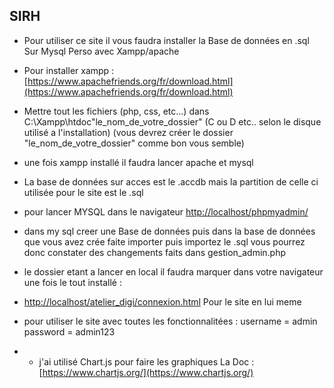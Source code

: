 ## SIRH

 - Pour utiliser ce site il vous faudra installer la Base de données en .sql Sur Mysql Perso avec Xampp/apache
 
 - Pour installer xampp : [https://www.apachefriends.org/fr/download.html](https://www.apachefriends.org/fr/download.html)

 - Mettre tout les fichiers (php, css, etc...) dans C:\Xampp\htdoc\"le_nom_de_votre_dossier" (C ou D etc.. selon le disque utilisé a l'installation) (vous devrez créer le dossier "le_nom_de_votre_dossier" comme bon vous semble)
   
 - une fois xampp installé il faudra lancer apache et mysql 

 - La base de données sur acces est le .accdb mais la partition de celle ci utilisée pour le site est le .sql
 - pour lancer MYSQL dans le navigateur [http://localhost/phpmyadmin/](http://localhost/phpmyadmin/) 
 
 - dans my sql creer une Base de données puis dans la base de données que vous avez crée faite importer puis importez le .sql vous pourrez donc constater des changements faits dans gestion_admin.php

 - le dossier etant a lancer en local il faudra marquer dans votre navigateur une fois le tout installé :
 - [http://localhost/atelier_digi/connexion.html](http://localhost/"le_nom_de_votre_dossier"/connexion.html) Pour le site en lui meme 

 - pour utiliser le site avec toutes les fonctionnalitées : username = admin
                                                            password = admin123

-  - j'ai utilisé Chart.js pour faire les graphiques La Doc : [https://www.chartjs.org/](https://www.chartjs.org/)

